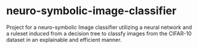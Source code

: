 # neuro-symbolic-image-classifier
Project for a neuro-symbolic Image classifier utilizing a neural network and a ruleset induced from a decision tree to classfy images from the CIFAR-10 dataset in an explainable and efficient manner.
